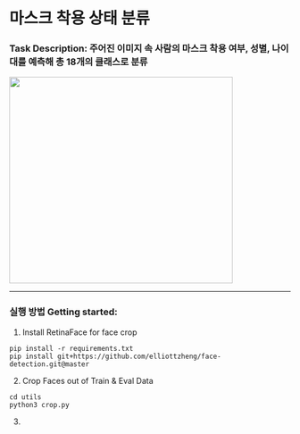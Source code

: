 # 마스크 착용 상태 분류

### Task Description: 주어진 이미지 속 사람의 마스크 착용 여부, 성별, 나이대를 예측해 총 18개의 클래스로 분류
<img src=https://cdn.pixabay.com/photo/2020/07/14/19/12/wearing-a-mandatory-mask-5405387_1280.png  width="400" height="370">

---

### 실행 방법 Getting started:

1. Install RetinaFace for face crop

  ```shell
  pip install -r requirements.txt
  pip install git+https://github.com/elliottzheng/face-detection.git@master

  ```


2. Crop Faces out of Train & Eval Data
  ```shell
  cd utils
  python3 crop.py
  ```
  
3. 
